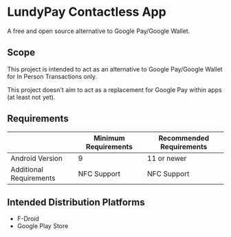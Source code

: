 # LundyPay Contactless App
A free and open source alternative to Google Pay/Google Wallet.

## Scope
This project is intended to act as an alternative to Google Pay/Google Wallet for In Person Transactions only.

This project doesn't aim to act as a replacement for Google Pay within apps (at least not yet).

## Requirements

| | Minimum Requirements | Recommended Requirements |
|-|-|-|
| Android Version | 9 | 11 or newer |
| Additional Requirements | NFC Support | NFC Support |

## Intended Distribution Platforms
* F-Droid
* Google Play Store
